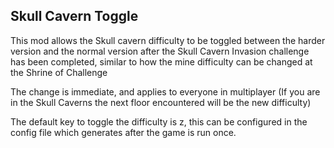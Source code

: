 ## Skull Cavern Toggle

This mod allows the Skull cavern difficulty to be toggled between the harder version and the normal version after the Skull Cavern Invasion challenge has been completed, similar to how the mine difficulty can be changed at the Shrine of Challenge

The change is immediate, and applies to everyone in multiplayer (If you are in the Skull Caverns the next floor encountered will be the new difficulty)

The default key to toggle the difficulty is z, this can be configured in the config file which generates after the game is run once.
